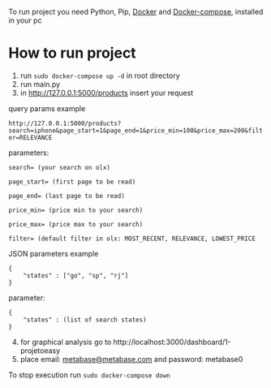 To run project you need Python, Pip, [Docker](https://docs.docker.com/engine/install/) and [Docker-compose](https://docs.docker.com/compose/install/),  installed in your pc

# How to run project

1. run `sudo docker-compose up -d` in root directory
2. run main.py
3. in http://127.0.0.1:5000/products insert your request

  query params example

```http://127.0.0.1:5000/products?search=iphone&page_start=1&page_end=1&price_min=100&price_max=200&filter=RELEVANCE```

parameters:
```
search= (your search on olx)

page_start= (first page to be read)

page_end= (last page to be read)

price_min= (price min to your search)

price_max= (price max to your search)

filter= (default filter in olx: MOST_RECENT, RELEVANCE, LOWEST_PRICE
```
JSON parameters example
```
{
	"states" : ["go", "sp", "rj"]
}
```
parameter:
```
{
	"states" : (list of search states)
}
```

4. for graphical analysis go to http://localhost:3000/dashboard/1-projetoeasy
5. place email: metabase@metabase.com and password: metabase0

To stop execution run `sudo docker-compose down`
